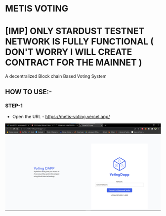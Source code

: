 # METIS VOTING 
# [IMP] ONLY STARDUST TESTNET NETWORK IS FULLY FUNCTIONAL ( DON'T WORRY I WILL CREATE CONTRACT FOR THE MAINNET )
A decentralized Block chain Based Voting System

## HOW TO USE:-

### STEP-1
* Open the URL - https://metis-voting.vercel.app/
<img src="https://github.com/SAMBITSARGAM/metis-voting/blob/main/img/1-vote.png">
